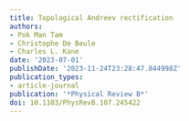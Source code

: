 ```yaml
---
title: Topological Andreev rectification
authors:
- Pok Man Tam
- Christophe De Beule
- Charles L. Kane
date: '2023-07-01'
publishDate: '2023-11-24T23:28:47.844998Z'
publication_types:
- article-journal
publication: '*Physical Review B*'
doi: 10.1103/PhysRevB.107.245422
---
```

